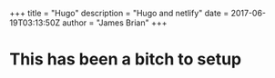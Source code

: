 +++
title = "Hugo"
description = "Hugo and netlify"
date = 2017-06-19T03:13:50Z
author = "James Brian"
+++

# This has been a bitch to setup

